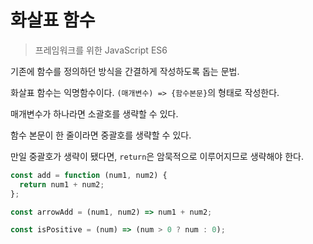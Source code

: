 # 화살표 함수

> 프레임워크를 위한 JavaScript ES6

기존에 함수를 정의하던 방식을 간결하게 작성하도록 돕는 문법.

화살표 함수는 익명함수이다. `(매개변수) => {함수본문}`의 형태로 작성한다.

매개변수가 하나라면 소괄호를 생략할 수 있다.

함수 본문이 한 줄이라면 중괄호를 생략할 수 있다.

만일 중괄호가 생략이 됐다면, `return`은 암묵적으로 이루어지므로 생략해야 한다.

```js
const add = function (num1, num2) {
  return num1 + num2;
};

const arrowAdd = (num1, num2) => num1 + num2;

const isPositive = (num) => (num > 0 ? num : 0);
```
